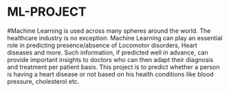 # ML-PROJECT

#Machine Learning is used across many spheres around the world. The healthcare
industry is no exception. Machine Learning can play an essential role in predicting
presence/absence of Locomotor disorders, Heart diseases and more. Such
information, if predicted well in advance, can provide important insights to doctors
who can then adapt their diagnosis and treatment per patient basis.
This project is to predict whether a person is having a heart disease or not based on
his health conditions like blood pressure, cholesterol etc.
